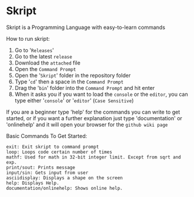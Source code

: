 # Skript
Skript is a Programming Language with easy-to-learn commands

How to run skript:
1. Go to '`Releases`'
2. Go to the latest `release`
3. Download the `attached` file
4. Open the `Command Prompt`
5. Open the '`Skript`' folder in the repository folder
6. Type '`cd`' then a space in the `Command Prompt`
7. Drag the '`bin`' folder into the `Command Prompt` and hit enter
8. When it asks you if you want to load the `console` or the `editor`, you can type either '`console`' or '`editor`' (`Case Sensitive`)

If you are a beginner type 'help' for the commands you can write to get started,
or if you want a further explanation just type 'documentation' or 'onlinehelp' and it will open your browser for the `github wiki page`

Basic Commands To Get Started:
```
exit: Exit skript to command prompt
loop: Loops code certain number of times
mathf: Used for math in 32-bit integer limit. Except from sqrt and exp.
print/sout: Prints message
input/sin: Gets input from user
asciidisplay: Displays a shape on the screen
help: Displays Help.
documentation/onlinehelp: Shows online help.
```
